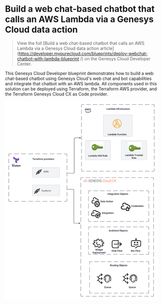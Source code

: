 # Build a web chat-based chatbot that calls an AWS Lambda via a Genesys Cloud data action

> View the full [Build a web chat-based chatbot that calls an AWS Lambda via a Genesys Cloud data action
 article](https://developer.mypurecloud.com/blueprints/deploy-webchat-chatbot-with-lambda-blueprint
/) on the Genesys Cloud Developer Center.

This Genesys Cloud Developer blueprint demonstrates how to build a web chat-based chatbot using Genesys Cloud's web chat and bot capabilities and integrate that chatbot with an AWS lambda. All components used in this solution can be deployed using Terraform, the Terraform AWS provider, and the Terraform Genesys Cloud CX as Code provider.

![Build a web chat-based chatbot calling an AWS Lambda via a Genesys Cloud data action](blueprint/images/overview.png "Build a web chat-based chatbot calling an AWS Lambda via a Genesys Cloud data action")
